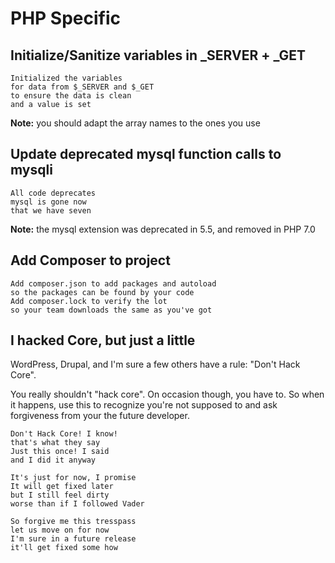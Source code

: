 
# PHP Specific

## Initialize/Sanitize variables in \_SERVER + \_GET

```
Initialized the variables
for data from $_SERVER and $_GET
to ensure the data is clean
and a value is set
```

__Note:__ you should adapt the array names to the ones you use 


## Update deprecated mysql function calls to mysqli 

```
All code deprecates
mysql is gone now
that we have seven
```

__Note:__ the mysql extension was deprecated in 5.5, and removed in PHP 7.0

## Add Composer to project

```
Add composer.json to add packages and autoload
so the packages can be found by your code
Add composer.lock to verify the lot
so your team downloads the same as you've got
```

## I hacked Core, but just a little

WordPress, Drupal, and I'm sure a few others have a rule: "Don't Hack Core".

You really shouldn't "hack core". On occasion though, you have to.  So when it
happens, use this to recognize you're not supposed to and ask forgiveness from
your the future developer.

```
Don't Hack Core! I know!
that's what they say
Just this once! I said
and I did it anyway

It's just for now, I promise
It will get fixed later
but I still feel dirty
worse than if I followed Vader

So forgive me this tresspass
let us move on for now
I'm sure in a future release
it'll get fixed some how
```
